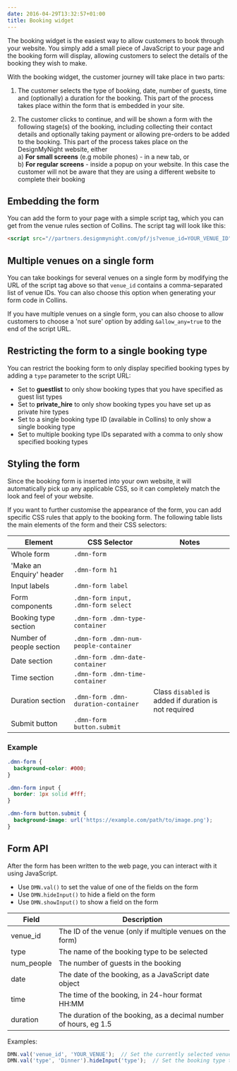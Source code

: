 ```yaml
---
date: 2016-04-29T13:32:57+01:00
title: Booking widget
---
```


The booking widget is the easiest way to allow customers to book through your website. You simply add a small piece of JavaScript to your page and the booking form will display, allowing customers to select the details of the booking they wish to make.

With the booking widget, the customer journey will take place in two parts:

1. The customer selects the type of booking, date, number of guests, time and (optionally) a duration for the booking. This part of the process takes place within the form that is embedded in your site.

2. The customer clicks to continue, and will be shown a form with the following stage(s) of the booking, including collecting their contact details and optionally taking payment or allowing pre-orders to be added to the booking. This part of the process takes place on the DesignMyNight website, either
<br>a) **For small screens** (e.g mobile phones) - in a new tab, or
<br>b) **For regular screens** - inside a popup on your website. In this case the customer will not be aware that they are using a different website to complete their booking


## Embedding the form

You can add the form to your page with a simple script tag, which you can get from the venue rules section of Collins. The script tag will look like this:

```html
<script src="//partners.designmynight.com/pf/js?venue_id=YOUR_VENUE_ID"></script>
```


## Multiple venues on a single form

You can take bookings for several venues on a single form by modifying the URL of the script tag above so that `venue_id` contains a comma-separated list of venue IDs. You can also choose this option when generating your form code in Collins.

If you have multiple venues on a single form, you can also choose to allow customers to choose a 'not sure' option by adding `&allow_any=true` to the end of the script URL.


## Restricting the form to a single booking type

You can restrict the booking form to only display specified booking types by adding a `type` parameter to the script URL:

- Set to **guestlist** to only show booking types that you have specified as guest list types
- Set to **private_hire** to only show booking types you have set up as private hire types
- Set to a single booking type ID (available in Collins) to only show a single booking type
- Set to multiple booking type IDs separated with a comma to only show specified booking types


## Styling the form

Since the booking form is inserted into your own website, it will automatically pick up any applicable CSS, so it can completely match the look and feel of your website.

If you want to further customise the appearance of the form, you can add specific CSS rules that apply to the booking form. The following table lists the main elements of the form and their CSS selectors:

Element | CSS Selector | Notes
--------|------|-----
Whole form | `.dmn-form`
'Make an Enquiry' header | `.dmn-form h1`
Input labels | `.dmn-form label`
Form components | `.dmn-form input, .dmn-form select`
Booking type section | `.dmn-form .dmn-type-container`
Number of people section | `.dmn-form .dmn-num-people-container`
Date section | `.dmn-form .dmn-date-container`
Time section | `.dmn-form .dmn-time-container`
Duration section | `.dmn-form .dmn-duration-container` | Class `disabled` is added if duration is not required
Submit button | `.dmn-form button.submit`

### Example
```css
.dmn-form {
  background-color: #000;
}

.dmn-form input {
  border: 1px solid #fff;
}

.dmn-form button.submit {
  background-image: url('https://example.com/path/to/image.png');
}
```


## Form API
After the form has been written to the web page, you can interact with it using JavaScript. 

- Use `DMN.val()` to set the value of one of the fields on the form
- Use `DMN.hideInput()` to hide a field on the form
- Use `DMN.showInput()` to show a field on the form

Field | Description
----- | -----
venue_id | The ID of the venue (only if multiple venues on the form)
type | The name of the booking type to be selected
num_people | The number of guests in the booking
date | The date of the booking, as a JavaScript date object
time | The time of the booking, in 24-hour format HH:MM
duration | The duration of the booking, as a decimal number of hours, eg 1.5

Examples:
```javascript
DMN.val('venue_id', 'YOUR_VENUE');  // Set the currently selected venue
DMN.val('type', 'Dinner').hideInput('type');  // Set the booking type to 'Dinner' and hide the booking type field
```
